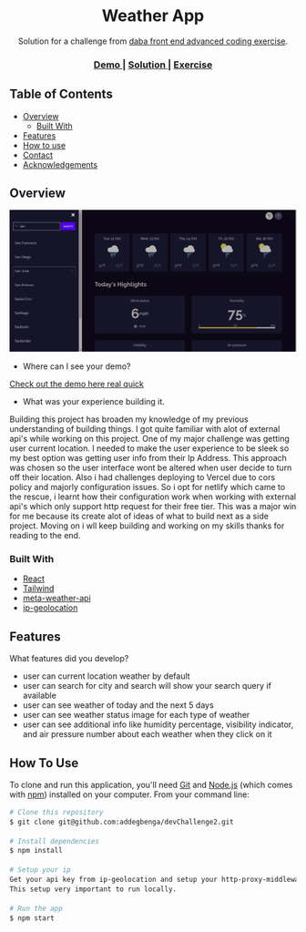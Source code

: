 <!-- Please update value in the {}  -->

<h1 align="center">Weather App</h1>

<div align="center">
   Solution for a challenge from  <a href="https://investondaba.notion.site/daba-Front-End-Advanced-Test-1-e75b281f295e4457acac147d70312ee2" target="_blank">daba front end advanced coding exercise</a>.
</div>

<div align="center">
  <h3>
    <a href="https://www.loom.com/share/9cba89695fba4371b91571a3878aa994">
      Demo
    </a>
    <span> | </span>
    <a href="https://weather-forecast007.netlify.app">
      Solution
    </a>
    <span> | </span>
    <a href="https://investondaba.notion.site/daba-Front-End-Advanced-Test-1-e75b281f295e4457acac147d70312ee2">
      Exercise
    </a>
  </h3>
</div>

<!-- TABLE OF CONTENTS -->

## Table of Contents

- [Overview](#overview)
  - [Built With](#built-with)
- [Features](#features)
- [How to use](#how-to-use)
- [Contact](#contact)
- [Acknowledgements](#acknowledgements)

<!-- OVERVIEW -->

## Overview

![screenshot](https://raw.githubusercontent.com/addegbenga/devChallenge2/main/public/assets/desktopside.png?raw=true")


- Where can I see your demo?

<a href="https://www.loom.com/share/9cba89695fba4371b91571a3878aa994">
      Check out the demo here real quick
</a>

- What was your experience building it.

Building this project has broaden my knowledge of my previous understanding of building things.
I got quite familiar with alot of external api's while working on this project.
One of my major challenge was getting user current location.
I needed to make the user experience to be sleek so my best option was getting user info from their Ip Address.
This approach was chosen so the user interface wont be altered when user decide to turn off their location.
Also i had challenges deploying to Vercel due to cors policy and majorly configuration issues.
So i opt for netlify which came to the rescue, i learnt how their configuration work when working with external api's
which only support http request for their free tier.
This was a major win for me because its create alot of ideas of what to build next as a side project.
Moving on i wll keep building and working on my skills thanks for reading to the end.


### Built With

<!-- This section should list any major frameworks that you built your project using. Here are a few examples.-->

- [React](https://reactjs.org/)
- [Tailwind](https://tailwindcss.com/)
- [meta-weather-api](https://www.metaweather.com/api/)
- [ip-geolocation](https://ipgeolocation.abstractapi.com)

## Features





What features did you develop?
<!-- List the features of your application or follow the template. Don't share the figma file here :) -->
<ul>
<li>user can current location weather by default</li>
<li>user can search for city and search will show your search query if available</li>
<li>user can see weather of today and the next 5 days</li>
<li>user can see weather status image for each type of weather </li>
<li>user can see additional info like humidity percentage, visibility indicator, and air pressure number about each weather when they click on it</li>
</ul>

## How To Use

<!-- Example: -->

To clone and run this application, you'll need [Git](https://git-scm.com) and [Node.js](https://nodejs.org/en/download/) (which comes with [npm](http://npmjs.com)) installed on your computer. From your command line:

```bash
# Clone this repository
$ git clone git@github.com:addegbenga/devChallenge2.git

# Install dependencies
$ npm install

# Setup your ip
Get your api key from ip-geolocation and setup your http-proxy-middleware to proxy from /api/ to  https://ipgeolocation.abstractapi.com/v1/?api_key={api-key}.
This setup very important to run locally.

# Run the app
$ npm start
```